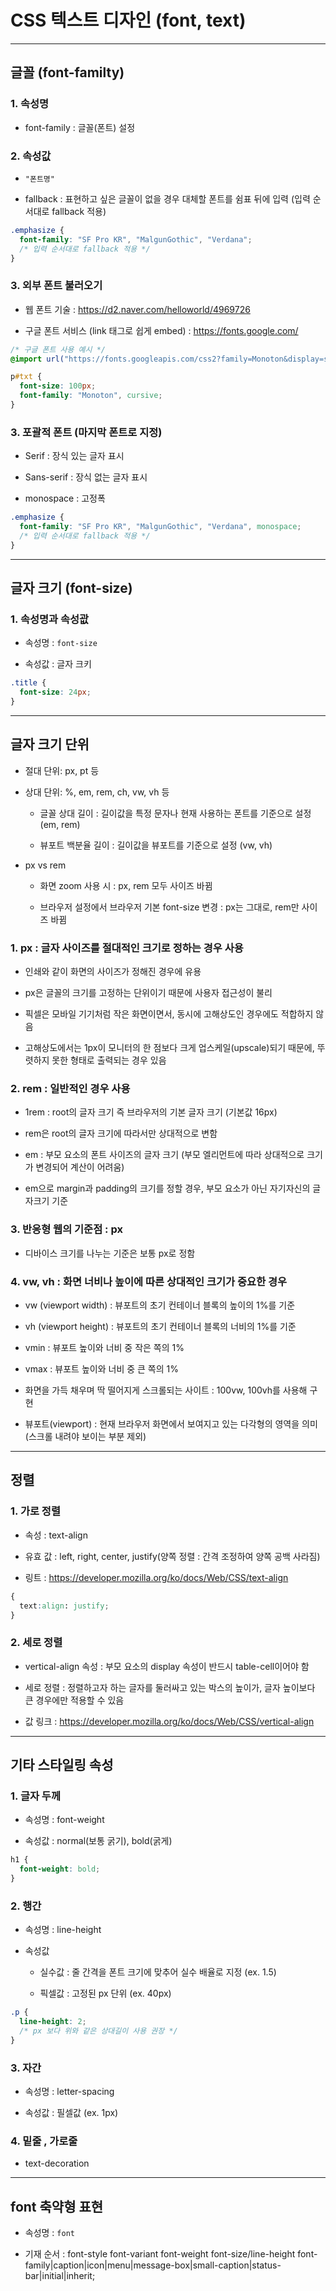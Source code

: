 # CSS 텍스트 디자인 (font, text)

---

## 글꼴 (font-familty)

### 1. 속성명

- font-family : 글꼴(폰트) 설정

### 2. 속성값

- `"폰트명"`

- fallback : 표현하고 싶은 글꼴이 없을 경우 대체할 폰트를 쉼표 뒤에 입력 (입력 순서대로 fallback 적용)

```css
.emphasize {
  font-family: "SF Pro KR", "MalgunGothic", "Verdana";
  /* 입력 순서대로 fallback 적용 */
}
```

### 3. 외부 폰트 불러오기

- 웹 폰트 기술 : https://d2.naver.com/helloworld/4969726

- 구글 폰트 서비스 (link 태그로 쉽게 embed) : https://fonts.google.com/

```css
/* 구글 폰트 사용 예시 */
@import url("https://fonts.googleapis.com/css2?family=Monoton&display=swap");

p#txt {
  font-size: 100px;
  font-family: "Monoton", cursive;
}
```

### 3. 포괄적 폰트 (마지막 폰트로 지정)

- Serif : 장식 있는 글자 표시

- Sans-serif : 장식 없는 글자 표시

- monospace : 고정폭

```css
.emphasize {
  font-family: "SF Pro KR", "MalgunGothic", "Verdana", monospace;
  /* 입력 순서대로 fallback 적용 */
}
```

---

## 글자 크기 (font-size)

### 1. 속성명과 속성괎

- 속성명 : `font-size`

- 속성값 : 글자 크키

```css
.title {
  font-size: 24px;
}
```

---

## 글자 크기 단위

- 절대 단위: px, pt 등

- 상대 단위: %, em, rem, ch, vw, vh 등

  - 글꼴 상대 길이 : 길이값을 특정 문자나 현재 사용하는 폰트를 기준으로 설정 (em, rem)

  - 뷰포트 백분율 길이 : 길이값을 뷰포트를 기준으로 설정 (vw, vh)

- px vs rem

  - 화면 zoom 사용 시 : px, rem 모두 사이즈 바뀜

  - 브라우저 설정에서 브라우저 기본 font-size 변경 : px는 그대로, rem만 사이즈 바뀜

### 1. px : 글자 사이즈를 절대적인 크기로 정하는 경우 사용

- 인쇄와 같이 화면의 사이즈가 정해진 경우에 유용

- px은 글꼴의 크기를 고정하는 단위이기 때문에 사용자 접근성이 불리

- 픽셀은 모바일 기기처럼 작은 화면이면서, 동시에 고해상도인 경우에도 적합하지 않음

- 고해상도에서는 1px이 모니터의 한 점보다 크게 업스케일(upscale)되기 때문에, 뚜렷하지 못한 형태로 출력되는 경우 있음

### 2. rem : 일반적인 경우 사용

- 1rem : root의 글자 크기 즉 브라우저의 기본 글자 크기 (기본값 16px)

- rem은 root의 글자 크기에 따라서만 상대적으로 변함

- em : 부모 요소의 폰트 사이즈의 글자 크기 (부모 엘리먼트에 따라 상대적으로 크기가 변경되어 계산이 어려움)

- em으로 margin과 padding의 크기를 정할 경우, 부모 요소가 아닌 자기자신의 글자크기 기준

### 3. 반응형 웹의 기준점 : px

- 디바이스 크기를 나누는 기준은 보통 px로 정함

### 4. vw, vh : 화면 너비나 높이에 따른 상대적인 크기가 중요한 경우

- vw (viewport width) : 뷰포트의 초기 컨테이너 블록의 높이의 1%를 기준

- vh (viewport height) : 뷰포트의 초기 컨테이너 블록의 너비의 1%를 기준

- vmin : 뷰포트 높이와 너비 중 작은 쪽의 1%

- vmax : 뷰포트 높이와 너비 중 큰 쪽의 1%

- 화면을 가득 채우며 딱 떨어지게 스크롤되는 사이트 : 100vw, 100vh를 사용해 구현

- 뷰포트(viewport) : 현재 브라우저 화면에서 보여지고 있는 다각형의 영역을 의미 (스크롤 내려야 보이는 부분 제외)

---

## 정렬

### 1. 가로 정렬

- 속성 : text-align

- 유효 값 : left, right, center, justify(양쪽 정렬 : 간격 조정하여 양쪽 공백 사라짐)

- 링트 : https://developer.mozilla.org/ko/docs/Web/CSS/text-align

```css
{
  text:align: justify;
}
```

### 2. 세로 정렬

- vertical-align 속성 : 부모 요소의 display 속성이 반드시 table-cell이어야 함

- 세로 정렬 : 정렬하고자 하는 글자를 둘러싸고 있는 박스의 높이가, 글자 높이보다 큰 경우에만 적용할 수 있음

- 값 링크 : https://developer.mozilla.org/ko/docs/Web/CSS/vertical-align

---

## 기타 스타일링 속성

### 1. 글자 두께

- 속성명 : font-weight

- 속성값 : normal(보통 굵기), bold(굵게)

```css
h1 {
  font-weight: bold;
}
```

### 2. 행간

- 속성명 : line-height

- 속성값

  - 실수값 : 줄 간격을 폰트 크기에 맞추어 실수 배율로 지정 (ex. 1.5)

  - 픽셀값 : 고정된 px 단위 (ex. 40px)

```css
.p {
  line-height: 2;
  /* px 보다 위와 같은 상대길이 사용 권장 */
}
```

### 3. 자간

- 속성명 : letter-spacing

- 속성값 : 필셀값 (ex. 1px)

### 4. 밑줄 , 가로줄

- text-decoration

---

## font 축약형 표현

- 속성명 : `font`

- 기재 순서 : font-style font-variant font-weight font-size/line-height font-family|caption|icon|menu|message-box|small-caption|status-bar|initial|inherit;

